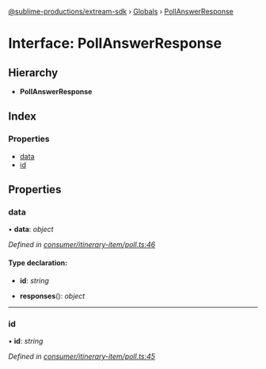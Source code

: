 [@sublime-productions/extream-sdk](../README.md) › [Globals](../globals.md) › [PollAnswerResponse](pollanswerresponse.md)

# Interface: PollAnswerResponse

## Hierarchy

* **PollAnswerResponse**

## Index

### Properties

* [data](pollanswerresponse.md#data)
* [id](pollanswerresponse.md#id)

## Properties

###  data

• **data**: *object*

*Defined in [consumer/itinerary-item/poll.ts:46](https://github.com/Extream-SaaS/ex-sdk/blob/83ee764/src/consumer/itinerary-item/poll.ts#L46)*

#### Type declaration:

* **id**: *string*

* **responses**(): *object*

___

###  id

• **id**: *string*

*Defined in [consumer/itinerary-item/poll.ts:45](https://github.com/Extream-SaaS/ex-sdk/blob/83ee764/src/consumer/itinerary-item/poll.ts#L45)*
